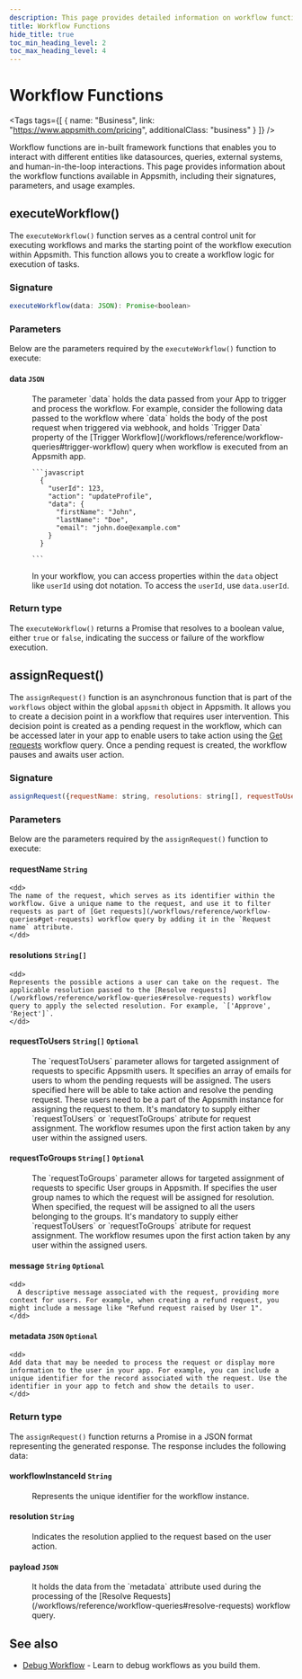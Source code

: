 ```yaml
---
description: This page provides detailed information on workflow functions available in Appsmith.
title: Workflow Functions
hide_title: true
toc_min_heading_level: 2
toc_max_heading_level: 4
---
```

<!-- vale off -->

<div className="tag-wrapper">
 <h1>Workflow Functions</h1>

<Tags
tags={[
{ name: "Business", link: "https://www.appsmith.com/pricing", additionalClass: "business" }
]}
/>

</div>

<!-- vale on -->

Workflow functions are in-built framework functions that enables you to interact with different entities like datasources, queries, external systems, and human-in-the-loop interactions. This page provides information about the workflow functions available in Appsmith, including their signatures, parameters, and usage examples.

## executeWorkflow()

The `executeWorkflow()` function serves as a central control unit for executing workflows and marks the starting point of the workflow execution within Appsmith. This function allows you to create a workflow logic for execution of tasks.

### Signature

```javascript
executeWorkflow(data: JSON): Promise<boolean>
```
### Parameters

Below are the parameters required by the `executeWorkflow()` function to execute:

#### data <code className="parameterCodeBlock">JSON</code>

<dd>
  The parameter `data` holds the data passed from your App to trigger and process the workflow. For example, consider the following data passed to the workflow where `data` holds the body of the post request when triggered via webhook, and holds `Trigger Data` property of the [Trigger Workflow](/workflows/reference/workflow-queries#trigger-workflow) query when workflow is executed from an Appsmith app.

    ```javascript
      {
        "userId": 123,
        "action": "updateProfile",
        "data": {
          "firstName": "John",
          "lastName": "Doe",
          "email": "john.doe@example.com"
        }
      }

    ```
  In your workflow, you can access properties within the `data` object like `userId` using dot notation. To access the `userId`, use `data.userId`.
</dd>

### Return type

The `executeWorkflow()` returns a Promise that resolves to a boolean value, either `true` or `false`, indicating the success or failure of the workflow execution.

## assignRequest()

The `assignRequest()` function is an asynchronous function that is part of the `workflows` object within the global `appsmith` object in Appsmith. It allows you to create a decision point in a workflow that requires user intervention. This decision point is created as a pending request in the workflow, which can be accessed later in your app to enable users to take action using the [Get requests](/workflows/reference/workflow-queries#get-requests) workflow query. Once a pending request is created, the workflow pauses and awaits user action. 

### Signature

```javascript
assignRequest({requestName: string, resolutions: string[], requestToUsers: string[], requestToGroups: string[], message: string,  metadata:{key: string, value: any}}) : Promise<JSON>
```

### Parameters
 
Below are the parameters required by the `assignRequest()` function to execute:

#### requestName <code className="parameterCodeBlock">String</code>

    <dd>
    The name of the request, which serves as its identifier within the workflow. Give a unique name to the request, and use it to filter requests as part of [Get requests](/workflows/reference/workflow-queries#get-requests) workflow query by adding it in the `Request name` attribute.
    </dd>

#### resolutions <code className="parameterCodeBlock">String[]</code>
    <dd>
    Represents the possible actions a user can take on the request. The applicable resolution passed to the [Resolve requests](/workflows/reference/workflow-queries#resolve-requests) workflow query to apply the selected resolution. For example, `['Approve', 'Reject']`.
    </dd>

#### requestToUsers <code className="parameterCodeBlock">String[]</code> <code className="parameterCodeBlock">Optional</code>
   <dd>
   The `requestToUsers` parameter allows for targeted assignment of requests to specific Appsmith users. It specifies an array of emails for users to whom the pending requests will be assigned. The users specified here will be able to take action and resolve the pending request. These users need to be a part of the Appsmith instance for assigning the request to them. It's mandatory to supply either `requestToUsers` or `requestToGroups` atribute for request assignment. The workflow resumes upon the first action taken by any user within the assigned users.
   </dd>

#### requestToGroups <code className="parameterCodeBlock">String[]</code> <code className="parameterCodeBlock">Optional</code>

<dd>
The `requestToGroups` parameter allows for targeted assignment of requests to specific User groups in Appsmith. If specifies the user group names to which the request will be assigned for resolution. When specified, the request will be assigned to all the users belonging to the groups. It's mandatory to supply either `requestToUsers` or `requestToGroups` atribute for request assignment. The workflow resumes upon the first action taken by any user within the assigned users.
 </dd>

#### message <code className="parameterCodeBlock">String</code> <code className="parameterCodeBlock">Optional</code>
    <dd>
      A descriptive message associated with the request, providing more context for users. For example, when creating a refund request, you might include a message like "Refund request raised by User 1".
    </dd>

#### metadata <code className="parameterCodeBlock">JSON</code> <code className="parameterCodeBlock">Optional</code>
    <dd>
    Add data that may be needed to process the request or display more information to the user in your app. For example, you can include a unique identifier for the record associated with the request. Use the identifier in your app to fetch and show the details to user.
    </dd>

### Return type 

The `assignRequest()` function returns a Promise in a JSON format representing the generated response. The response includes the following data:

#### workflowInstanceId <code className="parameterCodeBlock">String</code>

<dd>
  Represents the unique identifier for the workflow instance.
</dd>

#### resolution <code className="parameterCodeBlock">String</code>

<dd>
  Indicates the resolution applied to the request based on the user action.
</dd>

#### payload <code className="parameterCodeBlock">JSON</code>

<dd>
  It holds the data from the `metadata` attribute used during the processing of the [Resolve Requests](/workflows/reference/workflow-queries#resolve-requests) workflow query.
</dd>
 
 ## See also

* [Debug Workflow](/workflows/how-to-guides/debug-workflow) - Learn to debug workflows as you build them.